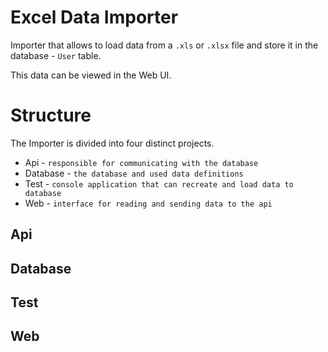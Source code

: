 # Excel Data Importer

Importer that allows to load data from a `.xls` or `.xlsx` file and store it in the database - `User` table.

This data can be viewed in the Web UI.

# Structure

The Importer is divided into four distinct projects.

- Api - `responsible for communicating with the database`
- Database - `the database and used data definitions`
- Test - `console application that can recreate and load data to database`
- Web - `interface for reading and sending data to the api`

## Api

## Database

## Test

## Web
